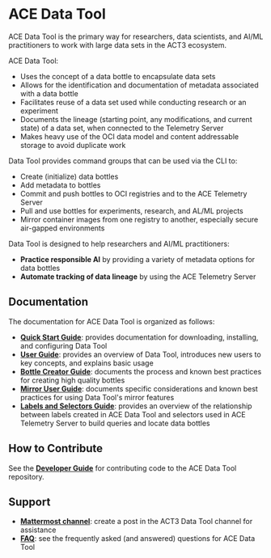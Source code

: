 # ACE Data Tool

ACE Data Tool is the primary way for researchers, data scientists, and AI/ML practitioners to work with large data sets in the ACT3 ecosystem.

ACE Data Tool:

- Uses the concept of a data bottle to encapsulate data sets
- Allows for the identification and documentation of metadata associated with a data bottle
- Facilitates reuse of a data set used while conducting research or an experiment
- Documents the lineage (starting point, any modifications, and current state) of a data set, when connected to the Telemetry Server
- Makes heavy use of the OCI data model and content addressable storage to avoid duplicate work

Data Tool provides command groups that can be used via the CLI to:

- Create (initialize) data bottles
- Add metadata to bottles
- Commit and push bottles to OCI registries and to the ACE Telemetry Server
- Pull and use bottles for experiments, research, and AL/ML projects
- Mirror container images from one registry to another, especially secure air-gapped environments

Data Tool is designed to help researchers and AI/ML practitioners:

- **Practice responsible AI** by providing a variety of metadata options for data bottles
- **Automate tracking of data lineage** by using the ACE Telemetry Server

## Documentation

The documentation for ACE Data Tool is organized as follows:

- **[Quick Start Guide](docs/quick-start-guide.md)**: provides documentation for downloading, installing, and configuring Data Tool
- **[User Guide](docs/user-guide.md)**: provides an overview of Data Tool, introduces new users to key concepts, and explains basic usage
- **[Bottle Creator Guide](docs/bottle-creator-guide.md)**: documents the process and known best practices for creating high quality bottles
- **[Mirror User Guide](docs/mirror-user-guide.md)**: documents specific considerations and known best practices for using Data Tool's mirror features
- **[Labels and Selectors Guide](docs/labels.md)**: provides an overview of the relationship between labels created in ACE Data Tool and selectors used in ACE Telemetry Server to build queries and locate data bottles

## How to Contribute

See the **[Developer Guide](docs/developer-guide.md)** for contributing code to the ACE Data Tool repository.

## Support

- **[Mattermost channel](https://chat.git.act3-ace.com/act3/channels/act3-pt)**: create a post in the ACT3 Data Tool channel for assistance
- **[FAQ](docs/faq.md)**: see the frequently asked (and answered) questions for ACE Data Tool
<!-- TODO reactivate when functional - **[Create a GitLab issue by email](mailto:incoming+ace-data-tool-238-cpdx5kax2g659873veqpf97dt-issue@mail.act3-ace.com)** -->
